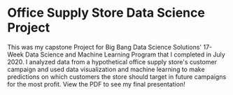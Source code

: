 # Office Supply Store Data Science Project
This was my capstone Project for Big Bang Data Science Solutions' 17-Week Data Science and Machine Learning Program that I completed in July 2020. I analyzed data from a hypothetical office supply store's customer campaign and used data visualization and machine learning to make predictions on which customers the store should target in future campaigns for the most profit. View the PDF to see my final presentation!
